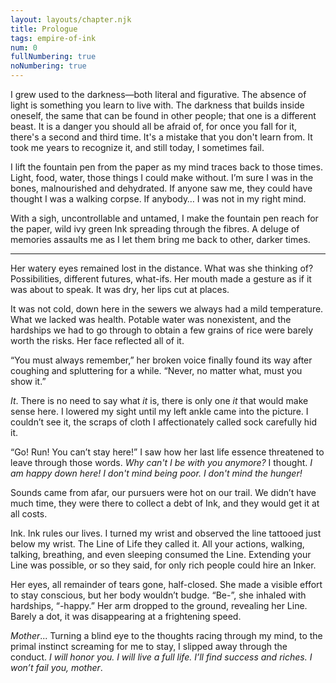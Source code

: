 ```yaml
---
layout: layouts/chapter.njk
title: Prologue
tags: empire-of-ink 
num: 0
fullNumbering: true
noNumbering: true
---
```


I grew used to the darkness—both literal and figurative. The absence of light is something you learn to live with. The darkness that builds inside oneself, the same that can be found in other people; that one is a different beast. It is a danger you should all be afraid of, for once you fall for it, there's a second and third time. It's a mistake that you don't learn from. It took me years to recognize it, and still today, I sometimes fail.

I lift the fountain pen from the paper as my mind traces back to those times. Light, food, water, those things I could make without. I’m sure I was in the bones, malnourished and dehydrated. If anyone saw me, they could have thought I was a walking corpse. If anybody… I was not in my right mind.

With a sigh, uncontrollable and untamed, I make the fountain pen reach for the paper, wild ivy green Ink spreading through the fibres. A deluge of memories assaults me as I let them bring me back to other, darker times.

---

Her watery eyes remained lost in the distance. What was she thinking of? Possibilities, different futures, what-ifs. Her mouth made a gesture as if it was about to speak. It was dry, her lips cut at places.

It was not cold, down here in the sewers we always had a mild temperature. What we lacked was health. Potable water was nonexistent, and the hardships we had to go through to obtain a few grains of rice were barely worth the risks. Her face reflected all of it.

“You must always remember,” her broken voice finally found its way after coughing and spluttering for a while. “Never, no matter what, must you show it.”

_It_. There is no need to say what _it_ is, there is only one _it_ that would make sense here. I lowered my sight until my left ankle came into the picture. I couldn’t see it, the scraps of cloth I affectionately called sock carefully hid it.

“Go! Run! You can’t stay here!” I saw how her last life essence threatened to leave through those words. _Why can't I be with you anymore?_ I thought. _I am happy down here! I don't mind being poor. I don't mind the hunger!_

Sounds came from afar, our pursuers were hot on our trail. We didn’t have much time, they were there to collect a debt of Ink, and they would get it at all costs.

Ink. Ink rules our lives. I turned my wrist and observed the line tattooed just below my wrist. The Line of Life they called it. All your actions, walking, talking, breathing, and even sleeping consumed the Line. Extending your Line was possible, or so they said, for only rich people could hire an Inker.

Her eyes, all remainder of tears gone, half-closed. She made a visible effort to stay conscious, but her body wouldn’t budge. “Be-”, she inhaled with hardships, “-happy.” Her arm dropped to the ground, revealing her Line. Barely a dot, it was disappearing at a frightening speed.

_Mother_... Turning a blind eye to the thoughts racing through my mind, to the primal instinct screaming for me to stay, I slipped away through the conduct. _I will honor you. I will live a full life. I’ll find success and riches. I won’t fail you, mother_.

